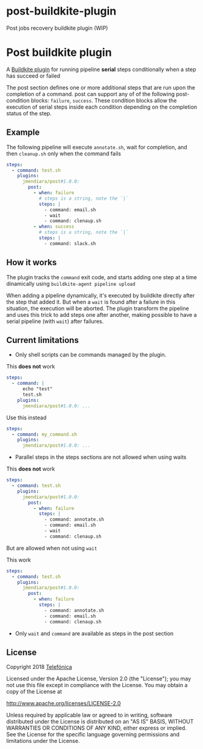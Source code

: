 # post-buildkite-plugin

Post jobs recovery buildkite plugin (WIP)

# Post buildkite plugin

A [Buildkite plugin](https://buildkite.com/docs/agent/v3/plugins) for
running pipeline **serial** steps conditionally when a step has succeed
or failed

The post section defines one or more additional steps that are run upon
the completion of a command. post can support any of of the following
post-condition blocks: `failure`, `success`. These condition blocks
allow the execution of serial steps inside each condition depending on the
completion status of the step.

## Example

The following pipeline will execute `annotate.sh`, wait for completion, and then `cleanup.sh` only when the command fails

```yml
steps:
  - command: test.sh
    plugins:
      jmendiara/post#1.0.0:
        post:
          - when: failure
            # steps is a string, note the `|`
            steps: |
              - command: email.sh
              - wait
              - command: clenaup.sh
          - when: success
            # steps is a string, note the `|`
            steps: |
              - command: slack.sh
```

## How it works

The plugin tracks the `command` exit code, and starts adding
one step at a time dinamically using `buildkite-agent pipeline upload`

When adding a pipeline dynamically, it's executed by buildkite
directly after the step that added it.
But when a `wait` is found after a failure in this situation,
the execution will be aborted.
The plugin transform the pipeline and uses this trick to add
steps one after another, making possible to have a serial
pipeline (with `wait`) after failures.

## Current limitations

- Only shell scripts can be commands managed by the plugin.

This **does not** work

```yml
steps:
  - command: |
      echo "test"
      test.sh
    plugins:
      jmendiara/post#1.0.0: ...
```

Use this instead

```yml
steps:
  - command: my_command.sh
    plugins:
      jmendiara/post#1.0.0: ...
```

- Parallel steps in the steps sections are not allowed when using waits

This **does not** work

```yml
steps:
  - command: test.sh
    plugins:
      jmendiara/post#1.0.0:
        post:
          - when: failure
            steps: |
              - command: annotate.sh
              - command: email.sh
              - wait
              - command: clenaup.sh
```

But are allowed when not using `wait`

This work

```yml
steps:
  - command: test.sh
    plugins:
      jmendiara/post#1.0.0:
        post:
          - when: failure
            steps: |
              - command: annotate.sh
              - command: email.sh
              - command: clenaup.sh
```

- Only `wait` and `command` are available as steps in the post section

## License

Copyright 2018 [Telefónica](http://www.telefonica.com)

Licensed under the Apache License, Version 2.0 (the "License"); you may not use this file except in compliance with the License. You may obtain a copy of the License at

http://www.apache.org/licenses/LICENSE-2.0

Unless required by applicable law or agreed to in writing, software distributed under the License is distributed on an "AS IS" BASIS, WITHOUT WARRANTIES OR CONDITIONS OF ANY KIND, either express or implied. See the License for the specific language governing permissions and limitations under the License.
